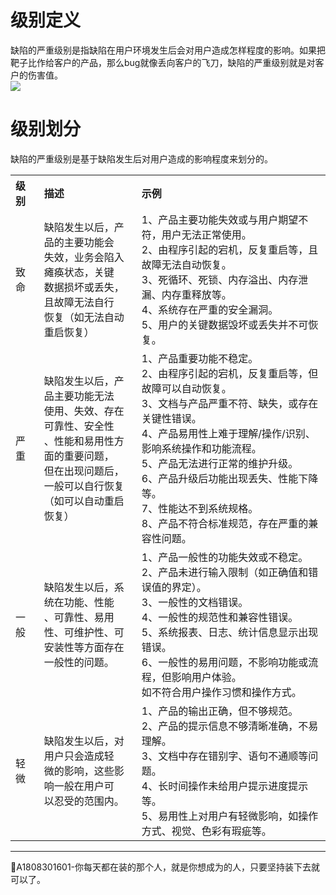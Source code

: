 # 级别定义

缺陷的严重级别是指缺陷在用户环境发生后会对用户造成怎样程度的影响。如果把靶子比作给客户的产品，那么bug就像丢向客户的飞刀，缺陷的严重级别就是对客户的伤害值。   
![](https://shen89s.github.io/resFiles/r2/缺陷的严重级别定义.jpg)

# 级别划分
缺陷的严重级别是基于缺陷发生后对用户造成的影响程度来划分的。
<table>
	<tr>
		<th width="50px" align="left">级别</th>
		<th width="300px" align="left">描述</th>
		<th width="650px" align="left">示例</th>
	</tr>
	<tr>
		<td>致命</td>
		<td>缺陷发生以后，产品的主要功能会<br>失效，业务会陷入瘫痪状态，关键<br>数据损坏或丢失，且故障无法自行<br>恢复（如无法自动重启恢复）</td>
		<td>1、产品主要功能失效或与用户期望不符，用户无法正常使用。<br>
			2、由程序引起的宕机，反复重启等，且故障无法自动恢复。<br>
			3、死循环、死锁、内存溢出、内存泄漏、内存重释放等。<br>
			4、系统存在严重的安全漏洞。<br>
			5、用户的关键数据毁坏或丢失并不可恢复。
		</td>
	</tr>
	<tr>
		<td>严重</td>
		<td>缺陷发生以后，产品主要功能无法<br>使用、失效、存在可靠性、安全性<br>、性能和易用性方面的重要问题，<br>但在出现问题后，一般可以自行恢复<br>（如可以自动重启恢复）</td>
		<td>1、产品重要功能不稳定。<br>
			2、由程序引起的宕机，反复重启等，但故障可以自动恢复。<br>
			3、文档与产品严重不符、缺失，或存在关键性错误。<br>
			4、产品易用性上难于理解/操作/识别、影响系统操作和功能流程。<br>
			5、产品无法进行正常的维护升级。<br>
			6、产品升级后功能出现丢失、性能下降等。<br>
			7、性能达不到系统规格。<br>
			8、产品不符合标准规范，存在严重的兼容性问题。<br>
		</td>
	</tr>
	<tr>
		<td>一般</td>
		<td>缺陷发生以后，系统在功能、性能<br>、可靠性、易用性、可维护性、可<br>安装性等方面存在一般性的问题。</td>
		<td>1、产品一般性的功能失效或不稳定。<br>
			2、产品未进行输入限制（如正确值和错误值的界定）。<br>
			3、一般性的文档错误。<br>
			4、一般性的规范性和兼容性错误。<br>
			5、系统报表、日志、统计信息显示出现错误。<br>
			6、一般性的易用问题，不影响功能或流程，但影响用户体验。<br>
			  如不符合用户操作习惯和操作方式。
		</td>
	</tr>  
	<tr>
		<td>轻微</td>
		<td>缺陷发生以后，对用户只会造成轻<br>微的影响，这些影响一般在用户可<br>以忍受的范围内。</td>
		<td>1、产品的输出正确，但不够规范。<br>
			2、产品的提示信息不够清晰准确，不易理解。<br>
			3、文档中存在错别字、语句不通顺等问题。<br>
			4、长时间操作未给用户提示进度提示等。<br>
			5、易用性上对用户有轻微影响，如操作方式、视觉、色彩有瑕疵等。<br>
		</td>
	</tr> 		
</table>

* * *
:bell:A1808301601-你每天都在装的那个人，就是你想成为的人，只要坚持装下去就可以了。
